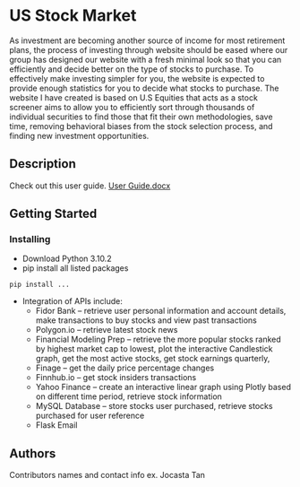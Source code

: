# US Stock Market 
As investment are becoming another source of income for most retirement plans, the process of investing through website should be eased where our group has designed our website with a fresh minimal look so that you can efficiently and decide better on the type of stocks to purchase. To effectively make investing simpler for you, the website is expected to provide enough statistics for you to decide what stocks to purchase. The website I have created is based on U.S Equities that acts as a stock screener aims to allow you to efficiently sort through thousands of individual securities to find those that fit their own methodologies, save time, removing behavioral biases from the stock selection process, and finding new investment opportunities.

## Description
Check out this user guide. 
[User Guide.docx](https://github.com/JocastaT/US-Stock-Market-Flask-Python/files/8377529/User.Guide.docx)

## Getting Started

### Installing
* Download Python 3.10.2
* pip install all listed packages
 ```
pip install ...
```
* Integration of APIs include:
   * Fidor Bank – retrieve user personal information and account details, make transactions to buy stocks and view past transactions
   * Polygon.io – retrieve latest stock news
   * Financial Modeling Prep – retrieve the more popular stocks ranked by highest market cap to lowest, plot the interactive Candlestick graph, get the most active stocks, get stock earnings quarterly,
   * Finage – get the daily price percentage changes
   * Finnhub.io – get stock insiders transactions
   * Yahoo Finance – create an interactive linear graph using Plotly based on different time period, retrieve stock information
   * MySQL Database – store stocks user purchased, retrieve stocks purchased for user reference
   * Flask Email

## Authors

Contributors names and contact info
ex. Jocasta Tan
